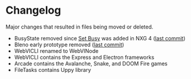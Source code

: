 # Changelog

Major changes that resulted in files being moved or deleted.

- BusyState removed since [Set Busy](https://www.ni.com/documentation/en/labview/4.0/node-ref/set-busy/) was added in NXG 4 ([last commit](https://github.com/rajsite/webvi-experiments/commit/a7ae0c53a781dcf4fe5ae30e18fc14cb958dc0ac))
- Bleno early prototype removed ([last commit](https://github.com/rajsite/webvi-experiments/commit/1d5d230171d5ba4b5eff9c6868d69294dfb72783))
- WebVICLI renamed to WebVINode
- WebVICLI contains the Express and Electron frameworks
- Arcade contains the Avalanche, Snake, and DOOM Fire games
- FileTasks contains Uppy library
